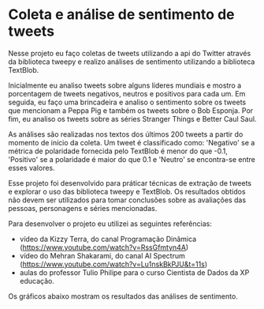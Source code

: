 # Coleta e análise de sentimento de tweets

Nesse projeto eu faço coletas de tweets utilizando a api do Twitter através da biblioteca tweepy e realizo análises de sentimento utilizando a biblioteca TextBlob. 

Inicialmente eu analiso tweets sobre alguns líderes mundiais e mostro a porcentagem de tweets negativos, neutros e positivos para cada um. Em seguida, eu faço uma brincadeira e analiso o sentimento sobre os tweets que mencionam a Peppa Pig e também os tweets sobre o Bob Esponja.  Por fim, eu analiso os tweets sobre as séries Stranger Things e Better Caul Saul.

As análises são realizadas nos textos dos últimos 200 tweets a partir do momento de início da coleta. Um tweet é classificado como: 'Negativo' se a métrica de polaridade fornecida pelo TextBlob é menor do que -0.1, 'Positivo' se a polaridade é maior do que 0.1 e 'Neutro' se encontra-se entre esses valores. 

Esse projeto foi desenvolvido para práticar técnicas de extração de tweets e explorar o uso das biblioteca tweepy e TextBlob. Os resultados obtidos não devem ser utilizados para tomar conclusões sobre as avaliações das pessoas, personagens e séries mencionadas. 

Para desenvolver o projeto eu utilizei as seguintes referências:

* vídeo da Kizzy Terra, do canal Programação Dinâmica (https://www.youtube.com/watch?v=RssGfmtyn4A)
* vídeo do Mehran Shakarami, do canal AI Spectrum (https://www.youtube.com/watch?v=Lu1nskBkPJU&t=11s)
* aulas do professor Tulio Philipe para o curso Cientista de Dados da XP educação.

Os gráficos abaixo mostram os resultados das análises de sentimento.

